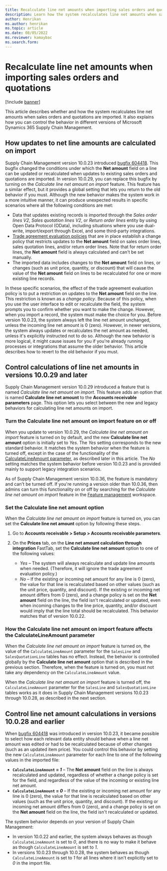 ```yaml
---
title: Recalculate line net amounts when importing sales orders and quotations
description: Learn how the system recalculates line net amounts when sales orders are imported and control the behavior in different versions Supply Chain Management.
author: Henrikan
ms.author: henrikan
ms.topic: article
ms.date: 08/05/2022
ms.reviewer: kamaybac
ms.search.form:
---
```


# Recalculate line net amounts when importing sales orders and quotations

[!include [banner](../includes/banner.md)]

This article describes whether and how the system recalculates line net amounts when sales orders and quotations are imported. It also explains how you can control the behavior in different versions of Microsoft Dynamics 365 Supply Chain Management.

## How updates to net line amounts are calculated on import

Supply Chain Management version 10.0.23 introduced [bugfix 604418](https://fix.lcs.dynamics.com/issue/results/?q=604418). This bugfix changed the conditions under which the **Net amount** field on a line can be updated or recalculated when updates to existing sales orders and quotations are imported. In version 10.0.29, you can replace this bugfix by turning on the *Calculate line net amount on import* feature. This feature has a similar effect, but it provides a global setting that lets you return to the old behavior if you must. Although the new behavior makes the system work in a more intuitive manner, it can produce unexpected results in specific scenarios where all the following conditions are met:

- Data that updates existing records is imported through the *Sales order lines V2*, *Sales quotation lines V2*, or *Return order lines* entity by using Open Data Protocol (OData), including situations where you use dual-write, import/export through Excel, and some third-party integrations.
- [Trade agreement evaluation policies](/dynamicsax-2012/appuser-itpro/trade-agreement-evaluation-policies-white-paper) that are in place establish a change policy that restricts updates to the **Net amount** field on sales order lines, sales quotation lines, and/or return order lines. Note that for return order lines, the **Net amount** field is always calculated and can't be set manually.
- The imported data includes changes to the **Net amount** field on lines, or changes (such as unit price, quantity, or discount) that will cause the value of the **Net amount** field on lines to be recalculated for one or more existing line records.

In these specific scenarios, the effect of the trade agreement evaluation policy is to put a restriction on updates to the **Net amount** field on the line. This restriction is known as a *change policy*. Because of this policy, when you use the user interface to edit or recalculate the field, the system prompts you to confirm whether you want to make the change. However, when you import a record, the system must make the choice for you. Before version 10.0.23, the system always left the line net amount unchanged, unless the incoming line net amount is 0 (zero). However, in newer versions, the system always updates or recalculates the net amount as needed, unless it's explicitly instructed not to do so. Although the new behavior is more logical, it might cause issues for you if you're already running processes or integrations that assume the older behavior. This article describes how to revert to the old behavior if you must.

## Control calculations of line net amounts in versions 10.0.29 and later

Supply Chain Management version 10.0.29 introduced a feature that is named *Calculate line net amount on import*. This feature adds an option that is named **Calculate line net amount** to the **Accounts receivable parameters** page. This option lets you select between the new and legacy behaviors for calculating line net amounts on import.

### Turn the Calculate line net amount on import feature on or off

When you update to version 10.0.29, the *Calculate line net amount on import* feature is turned on by default, and the new **Calculate line net amount** option is initially set to *Yes*. The *Yes* setting corresponds to the new standard behavior. It matches the system behavior when the feature is turned off, except in the case of the functionality of the [CalculateLineAmount parameter](#CalculateLineAmount), as described later in this article. The *No* setting matches the system behavior before version 10.0.23 and is provided mainly to support legacy integration scenarios.

As of Supply Chain Management version 10.0.36, the feature is mandatory and can't be turned off. If you're running a version older than 10.0.36, then admins can turn this functionality on or off by searching for the *Calculate line net amount on import* feature in the [Feature management](../../fin-ops-core/fin-ops/get-started/feature-management/feature-management-overview.md) workspace.

### Set the Calculate line net amount option

When the *Calculate line net amount on import* feature is turned on, you can set the **Calculate line net amount** option by following these steps.

1. Go to **Accounts receivable \> Setup \> Accounts receivable parameters**.
1. On the **Prices** tab, on the **Line net amount calculation through integration** FastTab, set the **Calculate line net amount** option to one of the following values:

    - *Yes* – The system will always recalculate and update line amounts when needed. (Therefore, it will ignore the trade agreement evaluation policy.)
    - *No* – If the existing or incoming net amount for any line is 0 (zero), the value for that line is recalculated based on other values (such as the unit price, quantity, and discount). If the existing or incoming net amount differs from 0 (zero), and a change policy is set on the **Net amount** field on the line, the field isn't recalculated or updated, even when incoming changes to the line price, quantity, and/or discount would imply that the line total should be recalculated. This behavior matches that of version 10.0.22.

### <a name="CalculateLineAmount"></a>How the Calculate line net amount on import feature affects the CalculateLineAmount parameter

When the *Calculate line net amount on import* feature is turned on, the value of the `CalculateLineAmount` parameter for the `SalesLine` and `SalesQuotationLine` tables has no effect. Instead, the behavior is controlled globally by the **Calculate line net amount** option that is described in the previous section. Therefore, when the feature is turned on, you must not take any dependency on the `CalculateLineAmount` value.

When the *Calculate line net amount on import* feature is turned off, the `CalculateLineAmount` parameter for the `SalesLine` and `SalesQuotationLine` tables works as it does in Supply Chain Management versions 10.0.23 through 10.0.28, as described in the next section.

## Control line net amount calculations in versions 10.0.28 and earlier

When [bugfix 604418](https://fix.lcs.dynamics.com/issue/results/?q=604418) was introduced in version 10.0.23, it became possible to select how each relevant data entity should behave when a line net amount was edited or had to be recalculated because of other changes (such as an updated item price). You could control this behavior by setting the new `CalculateLineAmount` parameter for each line to one of the following values in the imported file:

- **`CalculateLineAmount` = *1*** – The **Net amount** field on the line is always recalculated and updated, regardless of whether a change policy is set for the field, and regardless of the value of the incoming or existing line net amount.
- **`CalculateLineAmount` = *0*** – If the existing or incoming net amount for any line is 0 (zero), the value for that line is recalculated based on other values (such as the unit price, quantity, and discount). If the existing or incoming net amount differs from 0 (zero), and a change policy is set on the **Net amount** field on the line, the field isn't recalculated or updated.  

The system behavior depends on your version of Supply Chain Management:

- In version 10.0.22 and earlier, the system always behaves as though `CalculateLineAmount` is set to *0*, and there is no way to make it behave as though `CalculateLineAmount` is set to *1*.
- In versions 10.0.23 through 10.0.28, the system behaves as though `CalculateLineAmount` is set to *1* for all lines where it isn't explicitly set to *0* in the import file.
